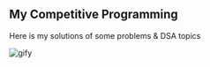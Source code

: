 ##  My Competitive Programming 

Here is my solutions of some problems & DSA topics

![gify](https://github.com/IshtishadAlamTishad/ProblemSolving/assets/96460346/3a905274-0466-4e82-93b3-7b73eb6176f6)
